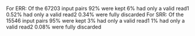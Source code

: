 For ERR: Of the 67203 input pairs 92% were kept 6% had only a valid read1 0.52% had only a valid read2 0.34% were fully discarded
For SRR: Of the 15546 input pairs 95% were kept 3% had only a valid read1 1% had only a valid read2 0.08% were fully discarded
